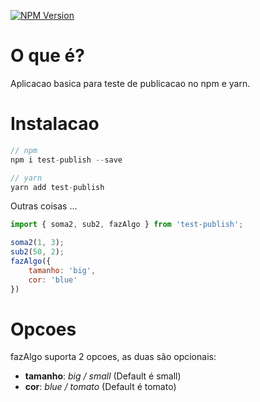 [![NPM Version][npm-image]][npm-url]

# O que é?

Aplicacao basica para teste de publicacao no npm e yarn.

# Instalacao
```js
// npm
npm i test-publish --save

// yarn
yarn add test-publish
```

Outras coisas ...

```js
import { soma2, sub2, fazAlgo } from 'test-publish';

soma2(1, 3);
sub2(50, 2);
fazAlgo({
    tamanho: 'big',
    cor: 'blue'
})
```

# Opcoes
fazAlgo suporta 2 opcoes, as duas são opcionais:

- **tamanho**: _big / small_ (Default é small)
- **cor**: _blue / tomato_ (Default é tomato)

[npm-image]: https://img.shields.io/npm/v/@vemlavaraloucagamers/test-publish
[npm-url]: https://npmjs.org/package/@vemlavaraloucagamers/test-publish